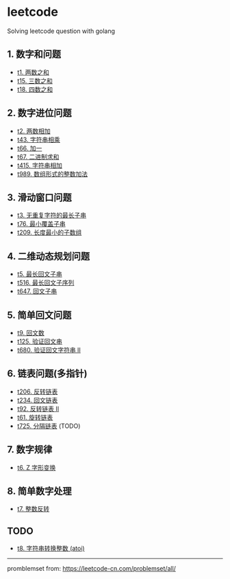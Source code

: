 # leetcode

Solving leetcode question with golang

## 1. 数字和问题

* [t1. 两数之和](./t1.go)
* [t15. 三数之和](./t15.go)
* [t18. 四数之和](./t18.go)

## 2. 数字进位问题

* [t2. 两数相加](./t2.go)
* [t43. 字符串相乘](./t43.go)
* [t66. 加一](./t66.go)
* [t67. 二进制求和](./t67.go)
* [t415. 字符串相加](./t415.go)
* [t989. 数组形式的整数加法](./t989.go)

## 3. 滑动窗口问题

* [t3. 无重复字符的最长子串](./t3.go)
* [t76. 最小覆盖子串](./t76.go)
* [t209. 长度最小的子数组](./t209.go)

## 4. 二维动态规划问题

* [t5. 最长回文子串](./t5.go)
* [t516. 最长回文子序列](./t516.go)
* [t647. 回文子串](./t647.go)

## 5. 简单回文问题

* [t9. 回文数](./t9.go)
* [t125. 验证回文串](./t125.go)
* [t680. 验证回文字符串 Ⅱ](./t680.go)

## 6. 链表问题(多指针)

* [t206. 反转链表](./t206.go)
* [t234. 回文链表](./t234.go)
* [t92. 反转链表 II](./t92.go)
* [t61. 旋转链表](./t61.go)
* [t725. 分隔链表](./t725.go) (TODO)

## 7. 数字规律

* [t6. Z 字形变换](./t6.go)

## 8. 简单数字处理

* [t7. 整数反转](./t7.go)

## TODO

* [t8. 字符串转换整数 (atoi)](./t8.go)

---

promblemset from: https://leetcode-cn.com/problemset/all/
